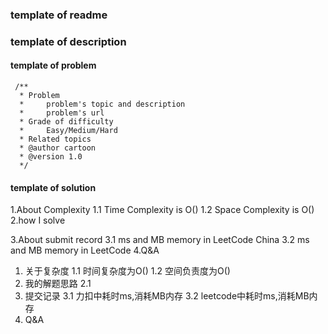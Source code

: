 ### template of readme

### template of description

#### template of problem
```aidl
 /**
  * Problem
  *     problem's topic and description
  *     problem's url
  * Grade of difficulty
  *     Easy/Medium/Hard   
  * Related topics
  * @author cartoon
  * @version 1.0
  */
```

#### template of solution
1.About Complexity
    1.1 Time Complexity is O()
    1.2 Space Complexity is O()
2.how I solve

3.About submit record
    3.1 ms and MB memory in LeetCode China
    3.2 ms and MB memory in LeetCode
4.Q&A

1. 关于复杂度
    1.1 时间复杂度为O()
    1.2 空间负责度为O()
2. 我的解题思路
    2.1 
3. 提交记录
    3.1 力扣中耗时ms,消耗MB内存
    3.2 leetcode中耗时ms,消耗MB内存
4. Q&A








